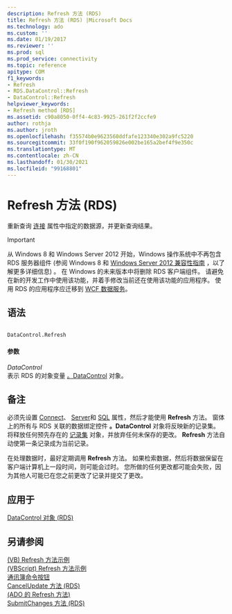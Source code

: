 ```yaml
---
description: Refresh 方法 (RDS)
title: Refresh 方法 (RDS) |Microsoft Docs
ms.technology: ado
ms.custom: ''
ms.date: 01/19/2017
ms.reviewer: ''
ms.prod: sql
ms.prod_service: connectivity
ms.topic: reference
apitype: COM
f1_keywords:
- Refresh
- RDS.DataControl::Refresh
- DataControl::Refresh
helpviewer_keywords:
- Refresh method [RDS]
ms.assetid: c90a8050-0ff4-4c83-9925-261f2f2ccfe9
author: rothja
ms.author: jroth
ms.openlocfilehash: f35574b0e9623560ddfafe123340e302a9fc5220
ms.sourcegitcommit: 33f0f190f962059826e002be165a2bef4f9e350c
ms.translationtype: MT
ms.contentlocale: zh-CN
ms.lasthandoff: 01/30/2021
ms.locfileid: "99168801"
---
```

# <a name="refresh-method-rds"></a>Refresh 方法 (RDS)
重新查询 [连接](./connect-property-rds.md) 属性中指定的数据源，并更新查询结果。  
  
> [!IMPORTANT]
>  从 Windows 8 和 Windows Server 2012 开始，Windows 操作系统中不再包含 RDS 服务器组件 (参阅 Windows 8 和 [Windows Server 2012 兼容性指南](https://www.microsoft.com/download/details.aspx?id=27416) ，以了解更多详细信息) 。 在 Windows 的未来版本中将删除 RDS 客户端组件。 请避免在新的开发工作中使用该功能，并着手修改当前还在使用该功能的应用程序。 使用 RDS 的应用程序应迁移到 [WCF 数据服务](/dotnet/framework/wcf/)。  
  
## <a name="syntax"></a>语法  
  
```  
  
DataControl.Refresh  
```  
  
#### <a name="parameters"></a>参数  
 *DataControl*  
 表示 RDS 的对象变量 [。DataControl](./datacontrol-object-rds.md) 对象。  
  
## <a name="remarks"></a>备注  
 必须先设置 [Connect](./connect-property-rds.md)、 [Server](./server-property-rds.md)和 [SQL](./sql-property.md) 属性，然后才能使用 **Refresh** 方法。 窗体上的所有与 RDS 关联的数据绑定控件 **。DataControl** 对象将反映新的记录集。 将释放任何预先存在的 [记录集](../ado-api/recordset-object-ado.md) 对象，并放弃任何未保存的更改。 **Refresh** 方法自动使第一条记录成为当前记录。  
  
 在处理数据时，最好定期调用 **Refresh** 方法。 如果检索数据，然后将数据保留在客户端计算机上一段时间，则可能会过时。 您所做的任何更改都可能会失败，因为其他人可能已在您之前更改了记录并提交了更改。  
  
## <a name="applies-to"></a>应用于  
 [DataControl 对象 (RDS)](./datacontrol-object-rds.md)  
  
## <a name="see-also"></a>另请参阅  
 [ (VB) Refresh 方法示例 ](../ado-api/refresh-method-example-vb.md)   
 [ (VBScript) Refresh 方法示例 ](./refresh-method-example-vbscript.md)   
 [通讯簿命令按钮](../../guide/remote-data-service/address-book-command-buttons.md)   
 [CancelUpdate 方法 (RDS) ](./cancelupdate-method-rds.md)   
 [ (ADO 的 Refresh 方法) ](../ado-api/refresh-method-ado.md)   
 [SubmitChanges 方法 (RDS)](./submitchanges-method-rds.md)